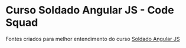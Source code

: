 # Curso Soldado Angular JS - Code Squad

Fontes criados para melhor entendimento do curso [Soldado Angular JS](http://code-squad.com/curso/angularjs-framework-na-pratica/assinar)